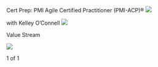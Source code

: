 ﻿Cert Prep: PMI Agile Certified Practitioner (PMI-ACP)® ![](07\_04\_Value%20Stream.001.png)

with Kelley O’Connell ![](07\_04\_Value%20Stream.002.png)

Value Stream

![](07\_04\_Value%20Stream.003.png)

1 of 1
